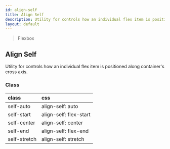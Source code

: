 ```yaml
---
id: align-self
title: Align Self
description: Utility for controls how an individual flex item is positioned along container's cross axis.
layout: default
---
```


> Flexbox

## Align Self

Utility for controls how an individual flex item is positioned along container's cross axis.

### Class

| <span class="px-3 py-1 text-white bg-charcoal-100 rounded-full">class</span> | <span class="px-3 py-1 text-white bg-charcoal-100 rounded-full">css</span> |
|:--|:--|
| self-auto | align-self: auto |
| self-start | align-self: flex-start |
| self-center | align-self: center |
| self-end | align-self: flex-end |
| self-stretch | align-self: stretch |

